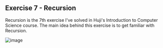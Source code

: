 ## Exercise 7 - Recursion
Recursion is the 7th exercise I've solved in Huji's Introduction to Computer Science course.
The main idea behind this exercise is to get familiar with Recursion.

![image](https://github.com/user-attachments/assets/b73274bc-1f91-4c23-b932-a222a315709e)

